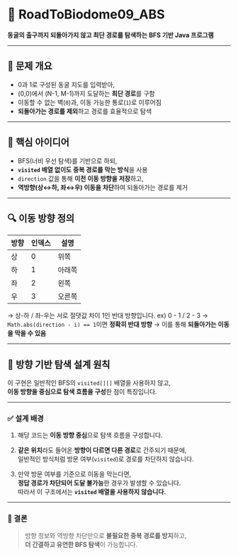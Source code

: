 # 🌌 RoadToBiodome09_ABS

**동굴의 출구까지 되돌아가지 않고 최단 경로를 탐색하는 BFS 기반 Java 프로그램**

---

## 📘 문제 개요

- 0과 1로 구성된 동굴 지도를 입력받아,
- (0,0)에서 (N-1, M-1)까지 도달하는 **최단 경로**를 구함
- 이동할 수 없는 벽(`0`)과, 이동 가능한 통로(`1`)로 이루어짐
- **되돌아가는 경로를 제외**하고 경로를 효율적으로 탐색

---

## 🧠 핵심 아이디어

- BFS(너비 우선 탐색)를 기반으로 하되,
- **`visited` 배열 없이도 중복 경로를 막는 방식**을 사용
- `direction` 값을 통해 **이전 이동 방향을 저장**하고,
- **역방향(상↔하, 좌↔우) 이동을 차단**하여 되돌아가는 경로를 제거

---

## 🔍 이동 방향 정의

| 방향 | 인덱스 | 설명    |
|------|--------|---------|
| 상   | 0      | 위쪽    |
| 하   | 1      | 아래쪽  |
| 좌   | 2      | 왼쪽    |
| 우   | 3      | 오른쪽  |

→ 상-하 / 좌-우는 서로 절댓값 차이 1인 반대 방향입니다. ex) 0 - 1 / 2 - 3
→ `Math.abs(direction - i) == 1`이면 **정확히 반대 방향**
→ 이를 통해 **되돌아가는 이동을 막을 수 있음**

---

## 🔎 방향 기반 탐색 설계 원칙

이 구현은 일반적인 BFS의 `visited[][]` 배열을 사용하지 않고,  
**이동 방향을 중심으로 탐색 흐름을 구성**한 점이 특징입니다.

---

### ✅ 설계 배경

1. 해당 코드는 **이동 방향 중심**으로 탐색 흐름을 구성합니다.

2. **같은 위치**라도 들어온 **방향이 다르면 다른 경로**로 간주되기 때문에,  
   일반적인 방식처럼 방문 여부(`visited`)로 경로를 차단하지 않습니다.

3. 만약 방문 여부를 기준으로 이동을 막는다면,  
   **정답 경로가 차단되어 도달 불가능**한 경우가 발생할 수 있습니다.  
   따라서 이 구조에서는 **`visited` 배열을 사용하지 않습니다.**

---

### 🎯 결론

> 방향 정보와 역방향 차단만으로 **불필요한 중복 경로를 방지**하고,  
> **더 간결하고 유연한 BFS 탐색**이 가능합니다.

